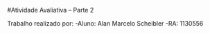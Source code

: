 #Atividade Avaliativa – Parte 2

Trabalho realizado por: 
-Aluno: Alan Marcelo Scheibler
-RA: 1130556

